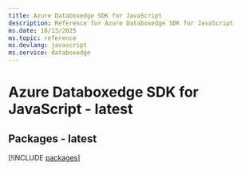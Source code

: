 ```yaml
---
title: Azure Databoxedge SDK for JavaScript
description: Reference for Azure Databoxedge SDK for JavaScript
ms.date: 10/13/2025
ms.topic: reference
ms.devlang: javascript
ms.service: databoxedge
---
```

# Azure Databoxedge SDK for JavaScript - latest
## Packages - latest
[!INCLUDE [packages](databoxedge-index.md)]